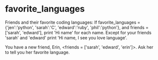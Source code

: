 # favorite_languages
Friends and their favorite coding languages:  If favorite_languages = {'jen':'python', 'sarah':'C', 'edward':'ruby', 'phil':'python'}, 
and friends = ['sarah', 'edward'], print 'Hi name' for each name.  Except for your friends 'sarah' and 'edward' print 'Hi name, I see you love language'.
  
You have a new friend, Erin, <friends = ['sarah', 'edward', 'erin']>. Ask her to tell you her favorite language.

